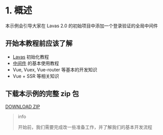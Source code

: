 # 1. 概述


本示例会引导大家在 Lavas 2.0 的初始项目中添加一个登录验证的全局中间件


## 开始本教程前应该了解

- [Lavas](https://lavas.baidu.com/guide/v2/basic/introduction) 初始化教程
- [中间件](https://lavas.baidu.com/guide/v2/advanced/middleware) 的基本使用教程
- Vue, Vuex, Vue-router 等基本的开发知识
- Vue + SSR 等相关知识


## 下载本示例的完整 zip 包

[DOWNLOAD ZIP](./lavas-middleware.zip)

> info
>
> 开始前，我们需要完成改一些准备工作，并了解我们的基本开发流程



